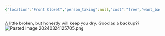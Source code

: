 ```yaml
---
{"location":"Front Closet","person_taking":null,"cost":"free","want_back":"no","dg-publish":true,"dg-path":"Stuff/Umbrella.md","permalink":"/stuff/umbrella/","dgPassFrontmatter":true}
---
```


A little broken, but honestly will keep you dry. Good as a backup??
![Pasted image 20240324125705.png](/img/user/Attachments/Pasted%20image%2020240324125705.png)
